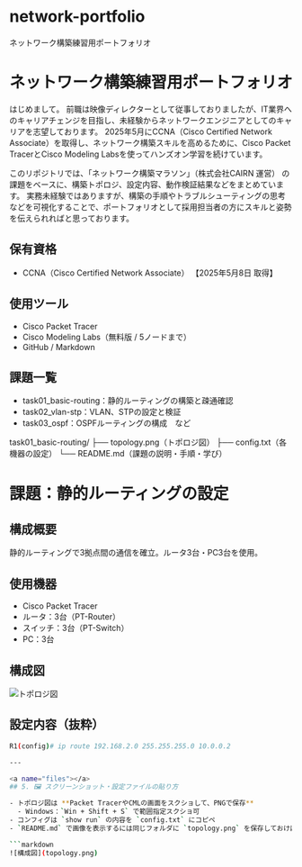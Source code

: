# network-portfolio
ネットワーク構築練習用ポートフォリオ
# ネットワーク構築練習用ポートフォリオ

はじめまして。 前職は映像ディレクターとして従事しておりましたが、IT業界へのキャリアチェンジを目指し、未経験からネットワークエンジニアとしてのキャリアを志望しております。 
2025年5月にCCNA（Cisco Certified Network Associate）を取得し、ネットワーク構築スキルを高めるために、Cisco Packet TracerとCisco Modeling Labsを使ってハンズオン学習を続けています。 

このリポジトリでは、「ネットワーク構築マラソン」（株式会社CAIRN 運営） の課題をベースに、構築トポロジ、設定内容、動作検証結果などをまとめています。
実務未経験ではありますが、構築の手順やトラブルシューティングの思考などを可視化することで、ポートフォリオとして採用担当者の方にスキルと姿勢を伝えられればと思っております。

## 保有資格
- CCNA（Cisco Certified Network Associate） 【2025年5月8日 取得】

## 使用ツール
- Cisco Packet Tracer
- Cisco Modeling Labs（無料版 / 5ノードまで）
- GitHub / Markdown

## 課題一覧
- task01_basic-routing：静的ルーティングの構築と疎通確認
- task02_vlan-stp：VLAN、STPの設定と検証
- task03_ospf：OSPFルーティングの構成　など

task01_basic-routing/
├── topology.png（トポロジ図）
├── config.txt（各機器の設定）
└── README.md（課題の説明・手順・学び）

# 課題：静的ルーティングの設定

## 構成概要
静的ルーティングで3拠点間の通信を確立。ルータ3台・PC3台を使用。

## 使用機器
- Cisco Packet Tracer
- ルータ：3台（PT-Router）
- スイッチ：3台（PT-Switch）
- PC：3台

## 構成図
![トポロジ図](topology.png)

## 設定内容（抜粋）
```bash
R1(config)# ip route 192.168.2.0 255.255.255.0 10.0.0.2

---

<a name="files"></a>
## 5. 🖼 スクリーンショット・設定ファイルの貼り方

- トポロジ図は **Packet TracerやCMLの画面をスクショして、PNGで保存**
  - Windows：`Win + Shift + S` で範囲指定スクショ可
- コンフィグは `show run` の内容を `config.txt` にコピペ
- `README.md` で画像を表示するには同じフォルダに `topology.png` を保存しておけばOKです：

```markdown
![構成図](topology.png)
